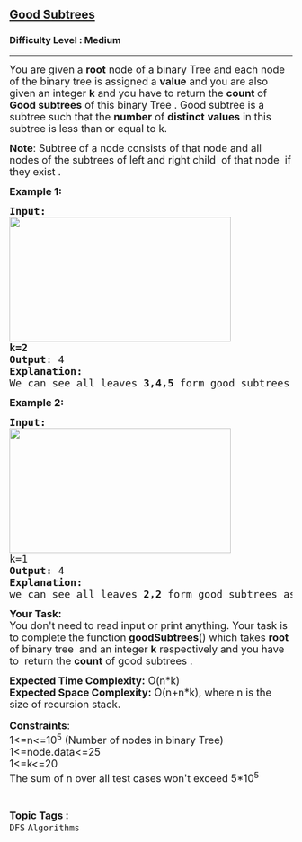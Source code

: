 <h2><a href="https://practice.geeksforgeeks.org/problems/df12afc57250e7f6fc101aa9c272343184fe9859/1">Good Subtrees</a></h2><h3>Difficulty Level : Medium</h3><hr><div class="problems_problem_content__Xm_eO"><p><span style="font-size:18px">You are given a <strong>root</strong> node of a binary Tree and each node of the binary tree is assigned a <strong>value</strong> and you&nbsp;are also given an integer <strong>k</strong> and you have to return the <strong>count </strong>of <strong>Good subtrees</strong> of this binary Tree . Good subtree is a subtree such that the <strong>number</strong> of <strong>distinct</strong>&nbsp;<strong>values</strong>&nbsp;in this subtree is less than or equal to k.</span></p>

<p><span style="font-size:18px"><strong>Note</strong>: Subtree of a node consists of that node and all nodes of the subtrees of left and right child&nbsp;&nbsp;of that&nbsp;node&nbsp;&nbsp;if they exist .</span></p>

<p><strong><span style="font-size:18px">Example 1:</span></strong></p>

<pre style="position: relative;"><span style="font-size:18px"><strong>Input:</strong>
<img alt="" src="https://media.geeksforgeeks.org/img-practice/1_page-0001-1664728043.jpg" style="height:222px; width:394px">
</span><span style="font-size:18px"><strong>k=2</strong></span>
<span style="font-size:18px"><strong>Output</strong>: 4
<strong>Explanation:</strong>
We can see all leaves <strong>3,4,5</strong> form good subtrees as number of distinct values in subtrees is 1 which is less than k which is given as <strong>2,</strong>now  subtree which starts at 2 and has 3 as left node  is also a good subtree because the <strong>count</strong> of distinct values is <strong>2</strong> which is equal to k so overall 4 good subtrees.</span><div class="open_grepper_editor" title="Edit &amp; Save To Grepper"></div></pre>

<p><strong><span style="font-size:18px">Example 2:</span></strong></p>

<pre style="position: relative;"><strong><span style="font-size:18px">Input:</span></strong>
<img alt="" src="https://media.geeksforgeeks.org/img-practice/2_page-0001-1664728091.jpg" style="height:222px; width:394px">
<span style="font-size:18px">k=1</span>
<span style="font-size:18px"><strong>Output: </strong>4
<strong>Explanation:</strong>
we can see all leaves <strong>2,2</strong> form good subtrees as number of distinct values in subtrees is 1 which is equal to k which is given as 1, now  both subtrees which starts at 2 and has 2 as child also forms  a good subtree because <strong>count</strong> of distinct values is 1 which is equal to k so overall <strong>4</strong> good subtrees.</span><div class="open_grepper_editor" title="Edit &amp; Save To Grepper"></div></pre>

<p><span style="font-size:18px"><strong>Your Task:</strong><br>
You don't need to read input or print anything. Your task is to complete the function <strong>goodSubtrees</strong>() which takes <strong>root</strong> of binary tree&nbsp; and an integer&nbsp;<strong>k</strong> respectively and you have to&nbsp; return the <strong>count</strong> of&nbsp;good subtrees .</span></p>

<p><span style="font-size:18px"><strong>Expected Time Complexity:</strong> O(n*k)<br>
<strong>Expected Space Complexity:</strong> O(n+n*k), where n is the size of recursion stack.</span><br>
<br>
<span style="font-size:18px"><strong>Constraints</strong>:<br>
1&lt;=n&lt;=10<sup>5</sup>&nbsp;(Number of nodes in binary Tree)<br>
1&lt;=node.data&lt;=25<br>
1&lt;=k&lt;=20<br>
The sum of n over all test cases won't exceed 5*10<sup>5</sup></span></p>
</div><br><p><span style=font-size:18px><strong>Topic Tags : </strong><br><code>DFS</code>&nbsp;<code>Algorithms</code>&nbsp;